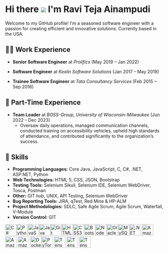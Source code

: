 # Hi there ![](https://user-images.githubusercontent.com/18350557/176309783-0785949b-9127-417c-8b55-ab5a4333674e.gif) I'm Ravi Teja Ainampudi

Welcome to my GitHub profile! I'm a seasoned software engineer with a passion for creating efficient and innovative solutions. Currently based in the USA.

## 👨‍💻 Work Experience
- **Senior Software Engineer** at *Prolifics* (May 2019 – Jan 2022)
  

- **Software Engineer** at *Kexlin Software Solutions* (Jan 2017 – May 2019)
  

- **Trainee Software Engineer** at *Tata Consultancy Services* (Feb 2015 – Sep 2016)
  

## 🚀 Part-Time Experience
- **Team Leader** at *BOSS-Group, University of Wisconsin-Milwaukee* (Jun 2022 – Dec 2023)
  - Oversaw daily operations, managed communication channels, conducted training on accessibility vehicles, upheld high standards of attendance, and contributed significantly to the organization’s success.

## 🔧 Skills
- **Programming Languages:** Core Java, JavaScript, C, C#, .NET, ASP.NET, Python
- **Web Technologies:** HTML 5, CSS, JSON, Bootstrap
- **Testing Tools:** Selenium Sikuli, Selenium IDE, Selenium WebDriver, Tosca, Postman
- **Other:** GIT hub, UNIX, API Testing, Selenium WebDriver
- **Bug Reporting Tools:** JIRA, qTest, Red Mine & HP-ALM
- **Project Methodologies:** SDLC, Safe Agile Scrum, Agile Scrum, Waterfall, V-Module
- **Version Control:** GIT

<p align="left">
<a href="https://docs.microsoft.com/en-us/dotnet/csharp/" target="_blank" rel="noreferrer"><img src="https://raw.githubusercontent.com/danielcranney/readme-generator/main/public/icons/skills/csharp-colored.svg" width="36" height="36" alt="C#" /></a><a href="https://www.python.org/" target="_blank" rel="noreferrer"><img src="https://raw.githubusercontent.com/danielcranney/readme-generator/main/public/icons/skills/python-colored.svg" width="36" height="36" alt="Python" /></a><a href="https://developer.mozilla.org/en-US/docs/Web/JavaScript" target="_blank" rel="noreferrer"><img src="https://raw.githubusercontent.com/danielcranney/readme-generator/main/public/icons/skills/javascript-colored.svg" width="36" height="36" alt="JavaScript" /></a><a href="https://www.oracle.com/java/" target="_blank" rel="noreferrer"><img src="https://raw.githubusercontent.com/danielcranney/readme-generator/main/public/icons/skills/java-colored.svg" width="36" height="36" alt="Java" /></a><a href="https://git-scm.com/" target="_blank" rel="noreferrer"><img src="https://raw.githubusercontent.com/danielcranney/readme-generator/main/public/icons/skills/git-colored.svg" width="36" height="36" alt="Git" /></a><a href="https://developer.mozilla.org/en-US/docs/Glossary/HTML5" target="_blank" rel="noreferrer"><img src="https://raw.githubusercontent.com/danielcranney/readme-generator/main/public/icons/skills/html5-colored.svg" width="36" height="36" alt="HTML5" /></a><a href="https://www.w3.org/TR/CSS/#css" target="_blank" rel="noreferrer"><img src="https://raw.githubusercontent.com/danielcranney/readme-generator/main/public/icons/skills/css3-colored.svg" width="36" height="36" alt="CSS3" /></a><a href="https://getbootstrap.com/" target="_blank" rel="noreferrer"><img src="https://raw.githubusercontent.com/danielcranney/readme-generator/main/public/icons/skills/bootstrap-colored.svg" width="36" height="36" alt="Bootstrap" /></a><a href="https://nodejs.org/en/" target="_blank" rel="noreferrer"><img src="https://raw.githubusercontent.com/danielcranney/readme-generator/main/public/icons/skills/nodejs-colored.svg" width="36" height="36" alt="NodeJS" /></a><a href="https://www.oracle.com/uk/index.html" target="_blank" rel="noreferrer"><img src="https://raw.githubusercontent.com/danielcranney/readme-generator/main/public/icons/skills/oracle-colored.svg" width="36" height="36" alt="Oracle" /></a><a href="https://www.mysql.com/" target="_blank" rel="noreferrer"><img src="https://raw.githubusercontent.com/danielcranney/readme-generator/main/public/icons/skills/mysql-colored.svg" width="36" height="36" alt="MySQL" /></a><a href="https://dotnet.microsoft.com/en-us/" target="_blank" rel="noreferrer"><img src="https://raw.githubusercontent.com/danielcranney/readme-generator/main/public/icons/skills/dot-net-colored.svg" width="36" height="36" alt=".NET" /></a>
<a href="https://aws.amazon.com" target="_blank" rel="noreferrer"><img src="https://raw.githubusercontent.com/danielcranney/readme-generator/main/public/icons/skills/aws-colored.svg" width="36" height="36" alt="Amazon Web Services" /></a>
<a href="https://azure.microsoft.com/en-us/products/devops/?nav=min" target="_blank" rel="noreferrer"><img src="https://www.svgrepo.com/show/448271/azure-devops.svg" width="36" height="36" alt="Amazon Web Services" /></a>
<a href="https://azure.microsoft.com/en-us/get-started" target="_blank" rel="noreferrer"><img src="https://www.svgrepo.com/show/448274/azure.svg" width="36" height="36" alt="Amazon Web Services" /></a>
<a href="https://www.docker.com/" target="_blank" rel="noreferrer"><img src="https://raw.githubusercontent.com/danielcranney/readme-generator/main/public/icons/skills/docker-colored.svg" width="36" height="36" alt="Docker" /></a></a><a href="https://pytorch.org/" target="_blank" rel="noreferrer"><img src="https://raw.githubusercontent.com/danielcranney/readme-generator/main/public/icons/skills/pytorch-colored.svg" width="36" height="36" alt="PyTorch" /></a>
<a href="https://www.tensorflow.org/" target="_blank" rel="noreferrer"><img src="https://raw.githubusercontent.com/danielcranney/readme-generator/main/public/icons/skills/tensorflow-colored.svg" width="36" height="36" alt="TensorFlow" /></a>
<a href="https://kubernetes.io/" target="_blank" rel="noreferrer"><img src="https://www.svgrepo.com/show/448233/kubernetes.svg" width="36" height="36" alt="TensorFlow" /></a>
<a href="#" target="_blank" rel="noreferrer"><img src="https://www.svgrepo.com/show/448236/linux.svg" width="36" height="36" alt="TensorFlow" /></a>
</p>


